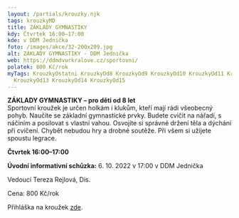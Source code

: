 ```yaml
---
layout: /partials/krouzky.njk
tags: krouzkyMD
title: ZÁKLADY GYMNASTIKY
kdy: Čtvrtek 16:00–17:00
kde: v DDM Jednička
foto: /images/akce/32-200x209.jpg
alt: ZÁKLADY GYMNASTIKY - DDM Jednička
web: https://ddmdvurkralove.cz/sportovni/
polatek: 800 Kč/rok
myTags: KrouzkyOstatni KrouzkyOd8 KrouzkyOd9 KrouzkyOd10 KrouzkyOd11 KrouzkyOd12
  KrouzkyOd13 KrouzkyOd14 KrouzkyOd15
---
```

<!--StartFragment-->

**ZÁKLADY GYMNASTIKY – pro děti od 8 let**\
Sportovní kroužek je určen holkám i klukům, kteří mají rádi všeobecný pohyb. Naučíte se základní gymnastické prvky. Budete cvičit na nářadí, s náčiním a posilovat s vlastní vahou. Osvojíte si správné držení těla a dýchání při cvičení. Chybět nebudou hry a drobné soutěže. Při všem si užijete spoustu legrace.

**Čtvrtek 16:00–17:00**

**Úvodní informativní schůzka:** 6. 10. 2022 v 17:00 v DDM Jednička

Vedoucí Tereza Rejlová, Dis.

Cena: 800 Kč/rok

Přihláška na kroužek [zde](https://ddmdvurkralove.cz/prihlaska/).

<!--EndFragment-->